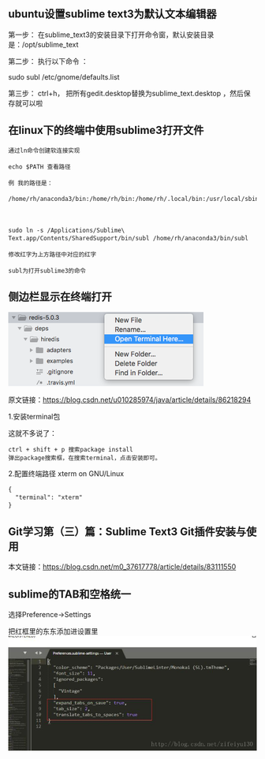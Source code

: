## ubuntu设置sublime text3为默认文本编辑器
第一步： 
在sublime_text3的安装目录下打开命令窗，默认安装目录是：/opt/sublime_text

第二步： 
执行以下命令 ：

sudo subl /etc/gnome/defaults.list


第三步： 
ctrl+h， 把所有gedit.desktop替换为sublime_text.desktop ，然后保存就可以啦

## 在linux下的终端中使用sublime3打开文件

	通过ln命令创建软连接实现

	echo $PATH 查看路径

	例 我的路径是：

	/home/rh/anaconda3/bin:/home/rh/bin:/home/rh/.local/bin:/usr/local/sbin:/usr/local/bin:/usr/sbin:/usr/bin:/sbin:/bin:/usr/games:/usr/local/games:/snap/bin

	 

	sudo ln -s /Applications/Sublime\ Text.app/Contents/SharedSupport/bin/subl /home/rh/anaconda3/bin/subl

	修改红字为上方路径中对应的红字

	subl为打开sublime3的命令

## 侧边栏显示在终端打开
![1](侧边栏终端.png)

原文链接：https://blog.csdn.net/u010285974/java/article/details/86218294

1.安装terminal包

这就不多说了：

    ctrl + shift + p 搜索package install
    弹出package搜索框，在搜索terminal，点击安装即可。

2.配置终端路径
xterm on GNU/Linux

    {
      "terminal": "xterm"
    }

## Git学习第（三）篇：Sublime Text3 Git插件安装与使用
本文链接：https://blog.csdn.net/m0_37617778/article/details/83111550

## sublime的TAB和空格统一

选择Preference->Settings

把红框里的东东添加进设置里
![统一tab和space](sublime统一tab和space.jfif)
